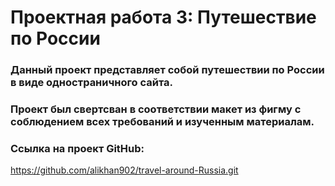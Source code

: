 # Проектная работа 3: Путешествие по России

### Данный проект представляет собой путешествии по России в виде одностраничного сайта.

### Проект был свертсван в соответствии макет из фигму с соблюдением всех требований и изученным материалам.

### Ссылка на проект GitHub:
https://github.com/alikhan902/travel-around-Russia.git

